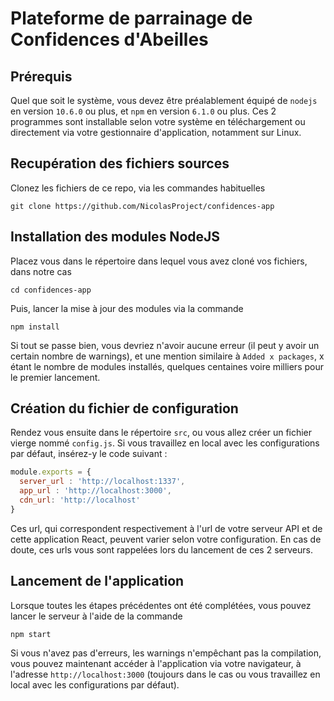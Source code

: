 # Plateforme de parrainage de Confidences d'Abeilles
## Prérequis
Quel que soit le système, vous devez être préalablement équipé de `nodejs` en version `10.6.0` ou plus, et `npm` en version `6.1.0` ou plus. Ces 2 programmes sont installable selon votre système en téléchargement ou directement via votre gestionnaire d'application, notamment sur Linux.
## Recupération des fichiers sources
Clonez les fichiers de ce repo, via les commandes habituelles
```shell
git clone https://github.com/NicolasProject/confidences-app
```
## Installation des modules NodeJS
Placez vous dans le répertoire dans lequel vous avez cloné vos fichiers, dans notre cas
```shell
cd confidences-app
```
Puis, lancer la mise à jour des modules via la commande
```shell
npm install
```
Si tout se passe bien, vous devriez n'avoir aucune erreur (il peut y avoir un certain nombre de warnings), et une mention similaire à `Added x packages`, x étant le nombre de modules installés, quelques centaines voire milliers pour le premier lancement.
## Création du fichier de configuration
Rendez vous ensuite dans le répertoire `src`, ou vous allez créer un fichier vierge nommé `config.js`. Si vous travaillez en local avec les configurations par défaut, insérez-y le code suivant :
```javascript
module.exports = {
  server_url : 'http://localhost:1337',
  app_url : 'http://localhost:3000',
  cdn_url: 'http://localhost'
}
```
Ces url, qui correspondent respectivement à l'url de votre serveur API et de cette application React, peuvent varier selon votre configuration. En cas de doute, ces urls vous sont rappelées lors du lancement de ces 2 serveurs.
## Lancement de l'application
Lorsque toutes les étapes précédentes ont été complétées, vous pouvez lancer le serveur à l'aide de la commande
```shell
npm start
```
Si vous n'avez pas d'erreurs, les warnings n'empêchant pas la compilation, vous pouvez maintenant accéder à l'application via votre navigateur, à l'adresse `http://localhost:3000` (toujours dans le cas ou vous travaillez en local avec les configurations par défaut).
